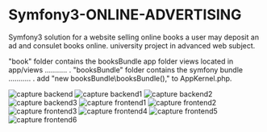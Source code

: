 # Symfony3-ONLINE-ADVERTISING

Symfony3 solution for a website selling online books
a user may deposit an ad and consulet books online.
university project in advanced web subject.

 "book" folder  contains the booksBundle app folder views located in app/views  ........... .
"booksBundle" folder contains the symfony bundle ........... .
add "new booksBundle\booksBundle()," to AppKernel.php.


![capture backend](https://cloud.githubusercontent.com/assets/24205064/21744172/18f2c6b4-d511-11e6-819f-86319719a7b6.PNG)
![capture backend1](https://cloud.githubusercontent.com/assets/24205064/21744173/18f5790e-d511-11e6-945d-cb5c2ca66d69.PNG)
![capture backend2](https://cloud.githubusercontent.com/assets/24205064/21744175/18fbb9ea-d511-11e6-8af7-abb1a2fa7f97.PNG)
![capture backend3](https://cloud.githubusercontent.com/assets/24205064/21744174/18fbcc3c-d511-11e6-9232-4698a6a6e0c5.PNG)
![capture frontend1](https://cloud.githubusercontent.com/assets/24205064/21744176/18fe9214-d511-11e6-9a71-2088e0e97c50.PNG)
![capture frontend2](https://cloud.githubusercontent.com/assets/24205064/21744177/1901be8a-d511-11e6-9807-c2090d54baa3.PNG)
![capture frontend3](https://cloud.githubusercontent.com/assets/24205064/21744178/190ef280-d511-11e6-942f-60de63879327.PNG)
![capture frontend4](https://cloud.githubusercontent.com/assets/24205064/21744179/1914f6ee-d511-11e6-8761-a30ac38c6f00.PNG)
![capture frontend5](https://cloud.githubusercontent.com/assets/24205064/21744180/1918b6f8-d511-11e6-9500-33bca3a1a5e2.PNG)
![capture frontend6](https://cloud.githubusercontent.com/assets/24205064/21744181/191b7000-d511-11e6-8512-a6ab62468716.PNG)

